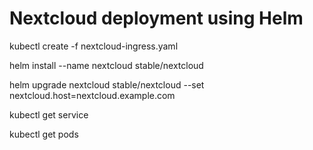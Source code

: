 # Nextcloud deployment using Helm

kubectl create -f nextcloud-ingress.yaml

helm install --name nextcloud stable/nextcloud

helm upgrade nextcloud stable/nextcloud --set nextcloud.host=nextcloud.example.com

kubectl get service

kubectl get pods
